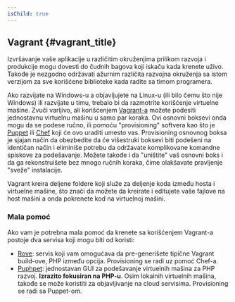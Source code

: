 ```yaml
---
isChild: true
---
```


## Vagrant {#vagrant_title}

Izvršavanje vaše aplikacije u različitim okruženjima prilikom razvoja i produkcije mogu dovesti do čudnih bagova koji 
iskaču kada krenete uživo. Takođe je nezgodno održavati ažurnim različita razvojna okruženja sa istom verzijom za sve 
korišćene biblioteke kada radite sa timom programera. 

Ako razvijate na Windows-u a objavljujete na Linux-u (ili bilo čemu što nije Windows) ili razvijate u timu, trebalo bi da 
razmotrite korišćenje virtuelne mašine. Zvuči varljivo, ali korišćenjem [Vagrant-a][vagrant] možete podesiti 
jednostavnu virtuelnu mašinu u samo par koraka. Ovi osnovni boksevi onda mogu da se podese ručno, ili pomoću 
"provisioning" softvera kao što je [Puppet][puppet] ili [Chef][chef] koji će ovo uraditi umesto vas. Provisioning 
osnovnog boksa je sjajan način da obezbedite da će višestruki boksevi biti podešeni na identičan način i eliminiše 
potrebu da održavate komplikovane komandne spiskove za podešavanje. Možete takođe i da "uništite" vaš osnovni boks i da 
ga rekonstruišete bez mnogo ručnih koraka, čime olakšavate pravljenje "sveže" instalacije.

Vagrant kreira deljene foldere koji služe za deljenje koda između hosta i virtuelne mašine, što znači da možete da 
kreirate i editujete vaše fajlove na host mašini a onda pokrenete kod na virtuelnoj mašini.

### Mala pomoć

Ako vam je potrebna mala pomoć da krenete sa korišćenjem Vagrant-a postoje dva servisa koji mogu biti od koristi:

- [Rove][rove]: servis koji vam omogućava da pre-generišete tipične Vagrant build-ove, PHP između opcija. Provisioning 
se radi uz pomoć Chef-a.
- [Puphpet][puphpet]: jednostavan GUI za podešavanje virtuelnih mašina za PHP razvoj. **Izrazito fokusiran na PHP-u**. Osim 
lokalnih virtuelnih mašina, takođe se može koristiti za objavljivanje na cloud servisima. Provisioning se radi sa Puppet-om.

[vagrant]: http://vagrantup.com/
[puppet]: http://www.puppetlabs.com/
[chef]: http://www.opscode.com/
[rove]: http://rove.io/
[puphpet]: https://puphpet.com/
